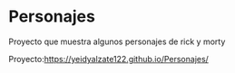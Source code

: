 # Personajes
Proyecto que muestra  algunos personajes de rick y morty 

Proyecto:https://yeidyalzate122.github.io/Personajes/
